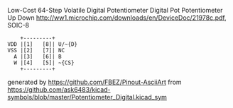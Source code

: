 Low-Cost 64-Step Volatile Digital Potentiometer
Digital Pot Potentiometer Up Down
http://ww1.microchip.com/downloads/en/DeviceDoc/21978c.pdf, SOIC-8


	    +---------+
	VDD |[1]   [8]| U/~{D}
	VSS |[2]   [7]| NC
	  A |[3]   [6]| B
	  W |[4]   [5]| ~{CS}
	    +---------+


generated by https://github.com/FBEZ/Pinout-AsciiArt from https://github.com/ask6483/kicad-symbols/blob/master/Potentiometer_Digital.kicad_sym